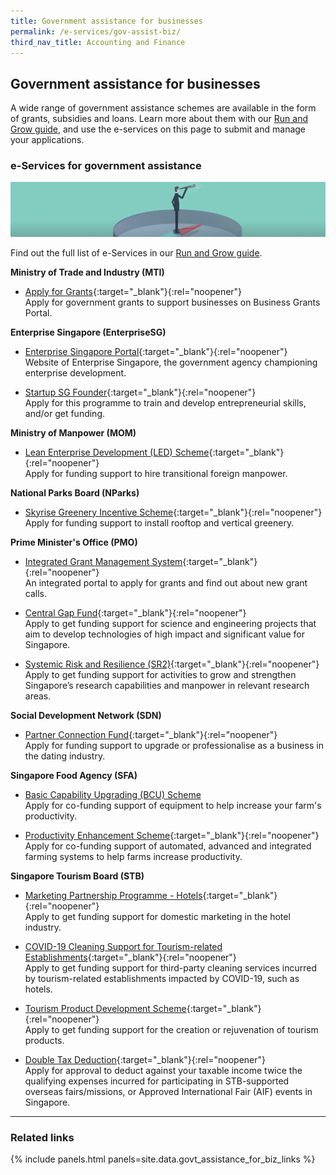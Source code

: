 ```yaml
---
title: Government assistance for businesses
permalink: /e-services/gov-assist-biz/
third_nav_title: Accounting and Finance
---
```


## Government assistance for businesses

A wide range of government assistance schemes are available in the form of grants, subsidies and loans. Learn more about them with our [Run and Grow guide](/gov-assist/), and use the e-services on this page to submit and manage your applications.

### e-Services for government assistance

![Run and Grow](/images/grow/rg-overview-govassist-banner.png)

Find out the full list of e-Services in our [Run and Grow guide](/run-and-grow/).

**Ministry of Trade and Industry (MTI)**

- [Apply for Grants](https://www.businessgrants.gov.sg/){:target="\_blank"}{:rel="noopener"}
  <br>Apply for government grants to support businesses on Business Grants Portal.

**Enterprise Singapore (EnterpriseSG)**

- [Enterprise Singapore Portal](https://www.enterprisesg.gov.sg/){:target="\_blank"}{:rel="noopener"}
  <br>Website of Enterprise Singapore, the government agency championing enterprise development.

- [Startup SG Founder](https://www.startupsg.gov.sg/programmes/4894/startup-sg-founder/venture-builder-amps-vb-amps){:target="\_blank"}{:rel="noopener"}
  <br>Apply for this programme to train and develop entrepreneurial skills, and/or get funding.

**Ministry of Manpower (MOM)**

- [Lean Enterprise Development (LED) Scheme](https://www.mom.gov.sg/employment-practices/schemes-for-employers-and-employees/led-scheme){:target="\_blank"}{:rel="noopener"}
  <br>Apply for funding support to hire transitional foreign manpower.

**National Parks Board (NParks)**

- [Skyrise Greenery Incentive Scheme](https://www.nparks.gov.sg/skyrisegreenery/incentive-scheme){:target="\_blank"}{:rel="noopener"}
  <br>Apply for funding support to install rooftop and vertical greenery.

**Prime Minister's Office (PMO)**

- [Integrated Grant Management System](https://researchgrant.gov.sg/pages/index.aspx){:target="\_blank"}{:rel="noopener"}
  <br>An integrated portal to apply for grants and find out about new grant calls.

- [Central Gap Fund](https://www.nrf.gov.sg/funding-grants/central-gap-fund){:target="\_blank"}{:rel="noopener"}
  <br>Apply to get funding support for science and engineering projects that aim to develop technologies of high impact and significant value for Singapore.

- [Systemic Risk and Resilience (SR2)](https://www.nrf.gov.sg/funding-grants/systemic-risk-and-resilience){:target="\_blank"}{:rel="noopener"}
  <br>Apply to get funding support for activities to grow and strengthen Singapore’s research capabilities and manpower in relevant research areas.

**Social Development Network (SDN)**

- [Partner Connection Fund](https://www.sdn.sg/fordatingindustry/Pages/PartnerConnectionFund.aspx){:target="\_blank"}{:rel="noopener"}
  <br>Apply for funding support to upgrade or professionalise as a business in the dating industry.

**Singapore Food Agency (SFA)**

- <a href="https://www.sfa.gov.sg/e-services?type=food-farming&page=1" target="_blank" rel="noopener">Basic Capability Upgrading (BCU) Scheme</a>
  <br>Apply for co-funding support of equipment to help increase your farm's productivity.

- [Productivity Enhancement Scheme](https://www.sfa.gov.sg/docs/default-source/tools-and-resources/resources-for-businesses/APFGuidelinesPE_vet){:target="\_blank"}{:rel="noopener"}
  <br>Apply for co-funding support of automated, advanced and integrated farming systems to help farms increase productivity.

**Singapore Tourism Board (STB)**

- [Marketing Partnership Programme - Hotels](https://www.stb.gov.sg/content/stb/en/assistance-and-licensing/MPP/MPP-Hotels.html){:target="\_blank"}{:rel="noopener"}
  <br>Apply to get funding support for domestic marketing in the hotel industry.

- [COVID-19 Cleaning Support for Tourism-related Establishments](https://www.stb.gov.sg/content/stb/en/assistance-and-licensing/Support-for-Cleaning-Disinfection-Costs.html){:target="\_blank"}{:rel="noopener"}
  <br>Apply to get funding support for third-party cleaning services incurred by tourism-related establishments impacted by COVID-19, such as hotels.

- [Tourism Product Development Scheme](https://www.stb.gov.sg/content/stb/en/assistance-and-licensing/grants-overview.html){:target="\_blank"}{:rel="noopener"}
  <br>Apply to get funding support for the creation or rejuvenation of tourism products.

- [Double Tax Deduction](https://www.stb.gov.sg/content/stb/en/assistance-and-licensing/tax-incentives-overview/submission.html){:target="\_blank"}{:rel="noopener"}
  <br>Apply for approval to deduct against your taxable income twice the qualifying expenses incurred for participating in STB-supported overseas fairs/missions, or Approved International Fair (AIF) events in Singapore.

---

### Related links

{% include panels.html panels=site.data.govt_assistance_for_biz_links %}
